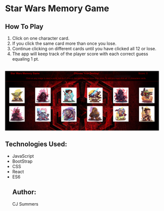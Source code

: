 # Star Wars Memory Game

<strong><h2>How To Play</h2></strong>
1. Click on one character card.
2. If you click the same card more than once you lose.
3. Continue clicking on different cards until you have clicked all 12 or lose.
4. The app will keep track of the player score with each correct guess equaling 1 pt.
<br><br>
<img src="https://github.com/cjsummers003/starwars-memory-game/blob/master/images/game.PNG">
<br>
<strong><h2>Technologies Used:</h2></strong>
<ul>
<li>JavaScript</li>
<li>BootStrap</li>
<li>CSS</li>
<li>React</li>
<li>ES6</li>
<strong><h2>Author:</h2></strong>
CJ Summers
